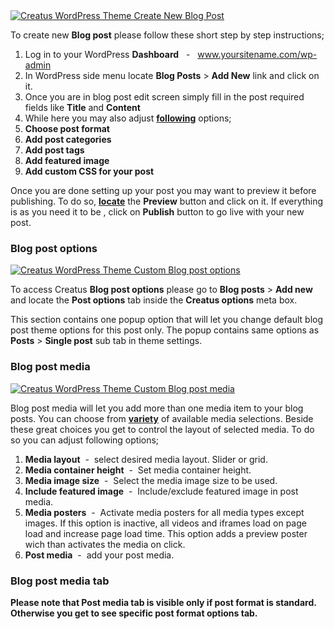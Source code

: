 <div class="thz-lightbox-gallery" markdown="1">


<div class="thz-doc-image max">
<a class="thz-lightbox mfp-image" href="../../docs-media/add-blog-post.jpg" data-mfp-title="Creatus WordPress Theme Create New Blog Post" data-modal-size="large">
	<img src="../../docs-media/add-blog-post.jpg" alt="Creatus WordPress Theme Create New Blog Post" />
</a>
</div>

To create new __Blog post__ please follow these short step by step instructions;

1. Log in to your WordPress __Dashboard__ &nbsp; - &nbsp; www.yoursitename.com/wp-admin
2. In WordPress side menu locate __Blog Posts__ > __Add New__ link and click on it.
3. Once you are in blog post edit screen simply fill in the post required fields like __Title__ and __Content__
4. While here you may also adjust <a class="thz-lightbox mfp-image" href="../../docs-media/blog-post-meta-options.jpg" data-mfp-title="Creatus WordPress Theme Blog post meta options" data-modal-size="large">__following__</a> options;
 1. __Choose post format__
 1. __Add post categories__
 1. __Add post tags__
 1. __Add featured image__
 1. __Add custom CSS for your post__

Once you are done setting up your post you may want to preview it before publishing. To do so, <a class="thz-lightbox mfp-image" href="../../docs-media/preview-publish-post.jpg" data-mfp-title="Creatus WordPress Theme Preview and publish post" data-modal-size="large">__locate__</a>  the __Preview__ button and click on it. If everything is as you need it to be , click on __Publish__ button to go live with your new post.

### Blog post options

<div class="thz-doc-image max">
<a class="thz-lightbox mfp-image" href="../../docs-media/blog-post-options.jpg" data-mfp-title="Creatus WordPress Theme Custom Blog post options" data-modal-size="large">
	<img src="../../docs-media/blog-post-options.jpg" alt="Creatus WordPress Theme Custom Blog post options" />
</a>
</div>

<div id="search" markdown="1">

To access Creatus __Blog post options__ please go to __Blog posts__ >  __Add new__ and locate the __Post options__ tab inside the __Creatus options__ meta box. 

This section contains one popup option that will let you change default blog post theme options for this post only. The popup contains same options as __Posts__ > __Single post__ sub tab in theme settings.

</div>


### Blog post media

<div class="thz-doc-image max">
<a class="thz-lightbox mfp-image" href="../../docs-media/post-media.jpg" data-mfp-title="Creatus WordPress Theme Custom Blog post media" data-modal-size="large">
	<img src="../../docs-media/post-media.jpg" alt="Creatus WordPress Theme Custom Blog post media" />
</a>
</div>


Blog post media will let you add more than one media item to your blog posts. You can choose from <a class="thz-lightbox mfp-image" href="../../docs-media/post-media-popup.jpg" data-mfp-title="Creatus WordPress Theme Blog post media popup" data-modal-size="large">__variety__</a> of available media selections. Beside these great choices you get to control the layout of selected media. To do so you can adjust following options;


1. __Media layout__&nbsp; -&nbsp; select desired media layout. Slider or grid.
1. __Media container height__&nbsp; -&nbsp; Set media container height.
1. __Media image size__&nbsp; -&nbsp; Select the media image size to be used.
1. __Include featured image__&nbsp; -&nbsp; Include/exclude featured image in post media.
1. __Media posters__&nbsp; -&nbsp; Activate media posters for all media types except images. If this option is inactive, all videos and iframes load on page load and increase page load time. This option adds a preview poster wich than activates the media on click.
1. __Post media__&nbsp; -&nbsp; add your post media.


<div class="thz-notification thz-notification-blue">
	<h3 class="thz-notification-title">Blog post media tab</h3>
	<div>
	<strong>Please note that Post media tab is visible only if post format is standard. Otherwise you get to see specific post format options tab.</strong>
	</div>
</div>


</div>